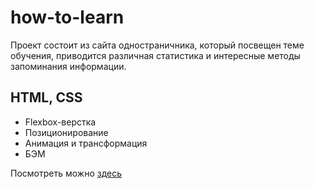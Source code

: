 # how-to-learn

Проект состоит из сайта одностраничника, который посвещен теме обучения, приводится различная статистика и интересные методы запоминания информации.

## HTML, CSS
- Flexbox-верстка
- Позиционирование
- Анимация и трансформация
- БЭМ

Посмотреть можно [здесь](https://dariajurr.github.io/how-to-learn/)
